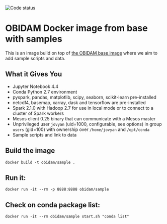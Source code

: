 ![Code status](https://img.shields.io/badge/status-work%20in%20progress-red.svg)

# OBIDAM Docker image from base with samples

This is an image build on top of [the OBIDAM base image](../obidam-base) where we aim to add sample scripts and data.

## What it Gives You

* Jupyter Notebook 4.4
* Conda Python 2.7 environment
* pyspark, pandas, matplotlib, scipy, seaborn, scikit-learn pre-installed
* netcdf4, basemap, xarray, dask and tensorflow are pre-installed
* Spark 2.1.0 with Hadoop 2.7 for use in local mode or to connect to a cluster of Spark workers
* Mesos client 0.25 binary that can communicate with a Mesos master
* Unprivileged user `jovyan` (uid=1000, configurable, see options) in group `users` (gid=100) with ownership over `/home/jovyan` and `/opt/conda`
* Sample scripts and link to data

## Build the image
	docker build -t obidam/sample .

## Run it:
	docker run -it --rm -p 8888:8888 obidam/sample

## Check on conda package list:
	docker run -it --rm obidam/sample start.sh "conda list"
